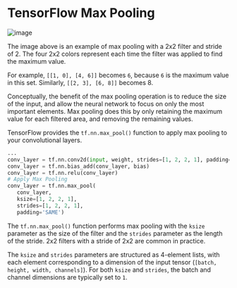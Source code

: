 # TensorFlow Max Pooling

![image](../data/L14_20.png)

The image above is an example of max pooling with a 2x2 filter and stride of 2. The four 2x2 colors represent each time the filter was applied to find the maximum value.

For example, `[[1, 0], [4, 6]]` becomes `6`, because `6` is the maximum value in this set. Similarly, `[[2, 3], [6, 8]]` becomes 8.

Conceptually, the benefit of the max pooling operation is to reduce the size of the input, and allow the neural network to focus on only the most important elements. Max pooling does this by only retaining the maximum value for each filtered area, and removing the remaining values.

TensorFlow provides the `tf.nn.max_pool()` function to apply max pooling to your convolutional layers.

 ```python
...
conv_layer = tf.nn.conv2d(input, weight, strides=[1, 2, 2, 1], padding='SAME')
conv_layer = tf.nn.bias_add(conv_layer, bias)
conv_layer = tf.nn.relu(conv_layer)
# Apply Max Pooling
conv_layer = tf.nn.max_pool(
    conv_layer,
    ksize=[1, 2, 2, 1],
    strides=[1, 2, 2, 1],
    padding='SAME')
 ```

The `tf.nn.max_pool()` function performs max pooling with the `ksize` parameter as the size of the filter and the `strides` parameter as the length of the stride. 2x2 filters with a stride of 2x2 are common in practice.

The `ksize` and `strides` parameters are structured as 4-element lists, with each element corresponding to a dimension of the input tensor (`[batch, height, width, channels]`). For both `ksize` and `strides`, the batch and channel dimensions are typically set to `1`.
